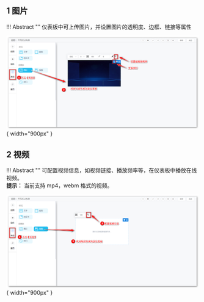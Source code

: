## 1 图片

!!! Abstract ""
	仪表板中可上传图片，并设置图片的透明度、边框、链接等属性

![仪表盘编辑_其他组件](../../img/dashboard_generation/图片.png){ width="900px" }

## 2 视频

!!! Abstract ""
	可配置视频信息，如视频链接、播放频率等，在仪表板中播放在线视频。  
	**提示：** 当前支持 mp4，webm 格式的视频。

![仪表盘编辑_其他组件](../../img/dashboard_generation/视频.png){ width="900px" }
